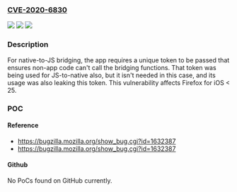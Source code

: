 ### [CVE-2020-6830](https://cve.mitre.org/cgi-bin/cvename.cgi?name=CVE-2020-6830)
![](https://img.shields.io/static/v1?label=Product&message=Firefox%20for%20iOS&color=blue)
![](https://img.shields.io/static/v1?label=Version&message=%3C%2025%20&color=brighgreen)
![](https://img.shields.io/static/v1?label=Vulnerability&message=Native-to-JS%20bridging%20security%20token%20exploit&color=brighgreen)

### Description

For native-to-JS bridging, the app requires a unique token to be passed that ensures non-app code can't call the bridging functions. That token was being used for JS-to-native also, but it isn't needed in this case, and its usage was also leaking this token. This vulnerability affects Firefox for iOS < 25.

### POC

#### Reference
- https://bugzilla.mozilla.org/show_bug.cgi?id=1632387
- https://bugzilla.mozilla.org/show_bug.cgi?id=1632387

#### Github
No PoCs found on GitHub currently.

